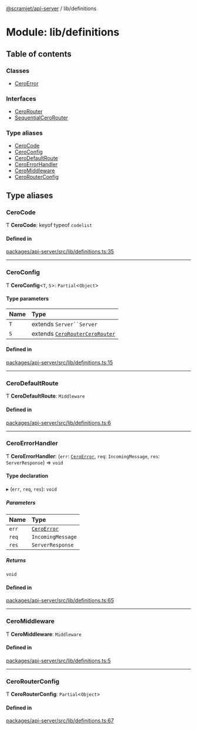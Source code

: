 [@scramjet/api-server](../README.md) / lib/definitions

# Module: lib/definitions

## Table of contents

### Classes

- [CeroError](../classes/lib_definitions.CeroError.md)

### Interfaces

- [CeroRouter](../interfaces/lib_definitions.CeroRouter.md)
- [SequentialCeroRouter](../interfaces/lib_definitions.SequentialCeroRouter.md)

### Type aliases

- [CeroCode](lib_definitions.md#cerocode)
- [CeroConfig](lib_definitions.md#ceroconfig)
- [CeroDefaultRoute](lib_definitions.md#cerodefaultroute)
- [CeroErrorHandler](lib_definitions.md#ceroerrorhandler)
- [CeroMiddleware](lib_definitions.md#ceromiddleware)
- [CeroRouterConfig](lib_definitions.md#cerorouterconfig)

## Type aliases

### CeroCode

Ƭ **CeroCode**: keyof typeof `codelist`

#### Defined in

[packages/api-server/src/lib/definitions.ts:35](https://github.com/scramjet-cloud-platform/scramjet-csi-dev/blob/d294535a/packages/api-server/src/lib/definitions.ts#L35)

___

### CeroConfig

Ƭ **CeroConfig**<`T`, `S`\>: `Partial`<`Object`\>

#### Type parameters

| Name | Type |
| :------ | :------ |
| `T` | extends `Server``Server` |
| `S` | extends [`CeroRouter`](../interfaces/lib_definitions.CeroRouter.md)[`CeroRouter`](../interfaces/lib_definitions.CeroRouter.md) |

#### Defined in

[packages/api-server/src/lib/definitions.ts:15](https://github.com/scramjet-cloud-platform/scramjet-csi-dev/blob/d294535a/packages/api-server/src/lib/definitions.ts#L15)

___

### CeroDefaultRoute

Ƭ **CeroDefaultRoute**: `Middleware`

#### Defined in

[packages/api-server/src/lib/definitions.ts:6](https://github.com/scramjet-cloud-platform/scramjet-csi-dev/blob/d294535a/packages/api-server/src/lib/definitions.ts#L6)

___

### CeroErrorHandler

Ƭ **CeroErrorHandler**: (`err`: [`CeroError`](../classes/lib_definitions.CeroError.md), `req`: `IncomingMessage`, `res`: `ServerResponse`) => `void`

#### Type declaration

▸ (`err`, `req`, `res`): `void`

##### Parameters

| Name | Type |
| :------ | :------ |
| `err` | [`CeroError`](../classes/lib_definitions.CeroError.md) |
| `req` | `IncomingMessage` |
| `res` | `ServerResponse` |

##### Returns

`void`

#### Defined in

[packages/api-server/src/lib/definitions.ts:65](https://github.com/scramjet-cloud-platform/scramjet-csi-dev/blob/d294535a/packages/api-server/src/lib/definitions.ts#L65)

___

### CeroMiddleware

Ƭ **CeroMiddleware**: `Middleware`

#### Defined in

[packages/api-server/src/lib/definitions.ts:5](https://github.com/scramjet-cloud-platform/scramjet-csi-dev/blob/d294535a/packages/api-server/src/lib/definitions.ts#L5)

___

### CeroRouterConfig

Ƭ **CeroRouterConfig**: `Partial`<`Object`\>

#### Defined in

[packages/api-server/src/lib/definitions.ts:67](https://github.com/scramjet-cloud-platform/scramjet-csi-dev/blob/d294535a/packages/api-server/src/lib/definitions.ts#L67)
